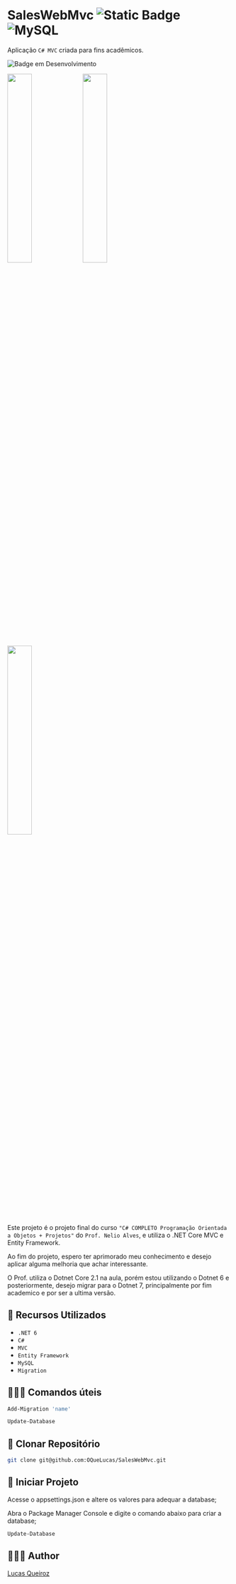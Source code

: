 # SalesWebMvc ![Static Badge](https://img.shields.io/badge/6.0-blueviolet?logo=.net&logoColor=white) ![MySQL](https://img.shields.io/badge/mysql-000000.svg?logo=mysql&logoColor=white)


Aplicação `C# MVC` criada para fins acadêmicos.

![Badge em Desenvolvimento](http://img.shields.io/static/v1?label=STATUS&message=EM%20DESENVOLVIMENTO&color=GREEN&style=for-the-badge)

<img src="https://github.com/OQueLucas/SalesWebMvc/assets/36959868/1d2445fc-7622-439c-b7a8-dd9093491048" width="33%" />
<img src="https://github.com/OQueLucas/SalesWebMvc/assets/36959868/3197c664-d661-4df8-a99d-f69b92b973e8" width="33%" />
<img src="https://github.com/OQueLucas/SalesWebMvc/assets/36959868/2e9ad963-b25c-4de2-b392-2dbd531c8810" width="33%" />


Este projeto é o projeto final do curso `"C# COMPLETO Programação Orientada a Objetos + Projetos"` do `Prof. Nelio Alves`, e utiliza o .NET Core MVC e Entity Framework.

Ao fim do projeto, espero ter aprimorado meu conhecimento e desejo aplicar alguma melhoria que achar interessante.

O Prof. utiliza o Dotnet Core 2.1 na aula, porém estou utilizando o Dotnet 6 e posteriormente, desejo migrar para o Dotnet 7, principalmente por fim academico e por ser a ultima versão.

## 🔧 Recursos Utilizados

- ``.NET 6``
- ``C#``
- ``MVC``
- ``Entity Framework``
- ``MySQL``
- ``Migration``

## 👨🏽‍💻 Comandos úteis

```bash
Add-Migration 'name'
```

```bash
Update-Database
```

## 🔻 Clonar Repositório

```bash
git clone git@github.com:OQueLucas/SalesWebMvc.git
```

## 🦾 Iniciar Projeto

Acesse o appsettings.json e altere os valores para adequar a database;

Abra o Package Manager Console e digite o comando abaixo para criar a database;
```bash 
Update-Database
```

## 👨🏻‍🦱 Author
[Lucas Queiroz](https://github.com/OQueLucas/)

